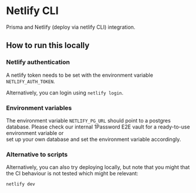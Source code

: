 # Netlify CLI

Prisma and Netlify (deploy via netlify CLI) integration.

## How to run this locally

### Netlify authentication

A netlify token needs to be set with the environment variable `NETLIFY_AUTH_TOKEN`.

Alternatively, you can login using `netlify login`.

### Environment variables

The environment variable `NETLIFY_PG_URL` should point to a postgres database.
Please check our internal 1Password E2E vault for a ready-to-use environment variable or  
set up your own database and set the environment variable accordingly.

### Alternative to scripts

Alternatively, you can also try deploying locally, but note that you might that the CI behaviour is not tested which might be relevant:

```shell script
netlify dev
```
